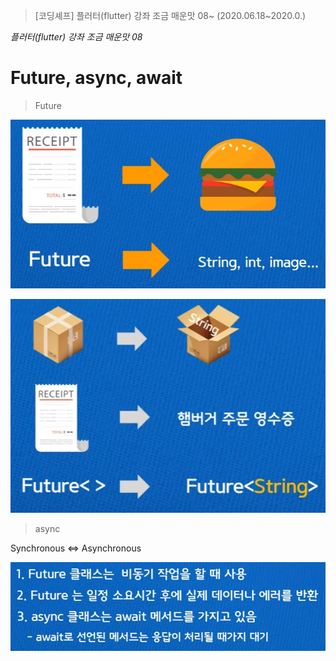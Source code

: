 > <Youtube> [코딩셰프] 플러터(flutter) 강좌 조금 매운맛 08~	(2020.06.18~2020.0.)



*플러터(flutter) 강좌 조금 매운맛 08*

# Future, async, await

> Future

![](md-images/Future_example1.jpg)

![](md-images/Future_example2.jpg)



> async

Synchronous <=> Asynchronous



![](md-images/Future_Async_await.jpg)

